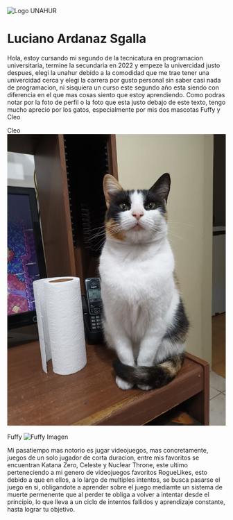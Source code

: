 ![Logo UNAHUR](./assets/UNAHUR.png)

# Luciano Ardanaz Sgalla

Hola, estoy cursando mi segundo de la tecnicatura en programacion universitaria, termine la secundaria en 2022 y empeze la univercidad justo despues, elegi la unahur debido a la comodidad que me trae tener una univercidad cerca y elegi la carrera por gusto personal sin saber casi nada de programacion, ni sisquiera un curso este segundo año esta siendo con diferencia en el que mas cosas siento que estoy aprendiendo.
Como podras notar por la foto de perfil o la foto que esta justo debajo de este texto, tengo mucho aprecio por los gatos, especialmente por mis dos mascotas Fuffy y Cleo

Cleo
![Cleo Imagen](./assets/Cleo.jfif)

Fuffy
![Fuffy Imagen](./assets/Fuffy1.png)

Mi pasatiempo mas notorio es jugar videojuegos, mas concretamente, juegos de un solo jugador de corta duracion, entre mis favoritos se encuentran Katana Zero, Celeste y Nuclear Throne, este ultimo perteneciendo a mi genero de videojuegos favoritos RogueLikes, esto debido a que en ellos, a lo largo de multiples intentos, se busca pasarse el juego en si, obligandote a aprender sobre el juego mediamte un sistema de muerte permenente que al perder te obliga a volver a intentar desde el principio, lo que lleva a un ciclo de intentos fallidos y aprendizaje constante, hasta lograr tu objetivo.
